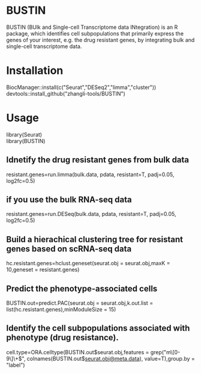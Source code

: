 # BUSTIN
BUSTIN (BUlk and Single-cell Transcriptome data INtegration) is an R package, which identifies cell subpopulations that primarily express the genes of your interest, e.g. the drug resistant genes, by integrating bulk and single-cell transcriptome data.

# Installation
BiocManager::install(c("Seurat","DESeq2","limma","cluster")) <br>
devtools::install_github("zhangli-tools/BUSTIN")<br>
# Usage
library(Seurat)<br>
library(BUSTIN)<br>
## Idnetify the drug resistant genes from bulk data <br>
resistant.genes=run.limma(bulk.data, pdata, resistant=T, padj=0.05, log2fc=0.5)
## if you use the bulk RNA-seq data <br>
resistant.genes=run.DESeq(bulk.data, pdata, resistant=T, padj=0.05, log2fc=0.5)
## Build a hierachical clustering tree for resistant genes based on scRNA-seq data <br>
hc.resistant.genes=hclust.geneset(seurat.obj = seurat.obj,maxK = 10,geneset = resistant.genes) <br>
## Predict the phenotype-associated cells<br>
BUSTIN.out=predict.PAC(seurat.obj = seurat.obj,k.out.list = list(hc.resistant.genes),minModuleSize = 15) <br>
## Identify the cell subpopulations associated with phenotype (drug resistance).<br>
cell.type=ORA.celltype(BUSTIN.out$seurat.obj,features = grep("m\[0-9\]\+$", colnames(BUSTIN.out$seurat.obj@meta.data), value=T),group.by = "label") <br>
